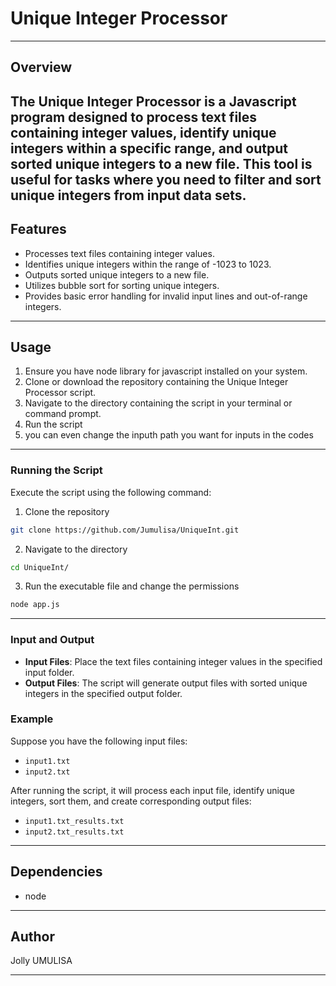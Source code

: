 # Unique Integer Processor
------------------------------------------------------------------------------------------------------------------------------------------
## Overview

The Unique Integer Processor is a  Javascript program designed to process text files containing integer values, identify unique integers within a specific range, and output sorted unique integers to a new file. This tool is useful for tasks where you need to filter and sort unique integers from input data sets.
------------------------------------------------------------------------------------------------------------------------------------------
## Features
- Processes text files containing integer values.
- Identifies unique integers within the range of -1023 to 1023.
- Outputs sorted unique integers to a new file.
- Utilizes bubble sort for sorting unique integers.
- Provides basic error handling for invalid input lines and out-of-range integers.
------------------------------------------------------------------------------------------------------------------------------------------
## Usage
1. Ensure you have node library for javascript installed on your system.
2. Clone or download the repository containing the Unique Integer Processor script.
3. Navigate to the directory containing the script in your terminal or command prompt.
4. Run the script
5. you can even change the inputh path you want for inputs in the codes
------------------------------------------------------------------------------------------------------------------------------------------
### Running the Script
Execute the script using the following command:
1. Clone the repository
```bash
git clone https://github.com/Jumulisa/UniqueInt.git
```
2. Navigate to the directory
```bash
cd UniqueInt/
```
3. Run the executable file and change the permissions
```bash
node app.js
```

-------------------------------------------------------------------------------------------------------------------------------------------
### Input and Output
- **Input Files**: Place the text files containing integer values in the specified input folder.
- **Output Files**: The script will generate output files with sorted unique integers in the specified output folder.
  
### Example
Suppose you have the following input files:
- `input1.txt`
- `input2.txt`

After running the script, it will process each input file, identify unique integers, sort them, and create corresponding output files:
- `input1.txt_results.txt`
- `input2.txt_results.txt`
------------------------------------------------------------------------------------------------------------------------------------------
## Dependencies
- node
------------------------------------------------------------------------------------------------------------------------------------------
## Author
Jolly UMULISA

----------------------------------------------------------------------------------------------------------------------------------------------------------------
